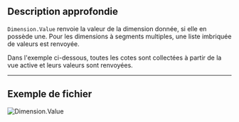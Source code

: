 ## Description approfondie
`Dimension.Value` renvoie la valeur de la dimension donnée, si elle en possède une. Pour les dimensions à segments multiples, une liste imbriquée de valeurs est renvoyée.

Dans l'exemple ci-dessous, toutes les cotes sont collectées à partir de la vue active et leurs valeurs sont renvoyées.
___
## Exemple de fichier

![Dimension.Value](./Revit.Elements.Dimension.Value_img.jpg)
